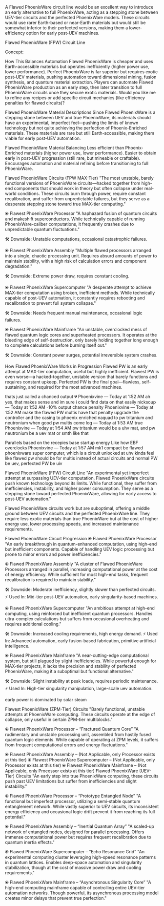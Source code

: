 A Flawed PhoenixWare circuit line would be an excellent way to introduce an early alternative to full PhoenixWare, acting as a stepping stone between UEV-tier circuits and the perfected PhoenixWare models. These circuits would use rarer Earth-based or near-Earth materials but would still be somewhat inferior to their perfected versions, making them a lower-efficiency option for early post-UEV machines.

Flawed PhoenixWare (FPW) Circuit Line

Concept:


How This Balances Automation
Flawed PhoenixWare is cheaper and uses Earth-accessible materials but operates inefficiently (higher power use, lower performance).
Perfect PhoenixWare is far superior but requires exotic post-UEV materials, pushing automation toward dimensional mining, fusion synthesis, and quantum material extraction.
Players can automate Flawed PhoenixWare production as an early step, then later transition to full PhoenixWare circuits once they secure exotic materials.
Would you like me to refine any recipes or add specific circuit mechanics (like efficiency penalties for flawed circuits)?







Flawed PhoenixWare Material Descriptions
Since Flawed PhoenixWare is a stepping stone between UEV and true PhoenixWare, its materials should have an experimental, imperfect feel—pushing the limits of known technology but not quite achieving the perfection of Phoenix-Enriched materials. These materials are rare but still Earth-accessible, making them viable for early post-UEV automation.


Flawed PhoenixWare Material Balancing
Less efficient than Phoenix-Enriched materials (higher power use, lower performance).
Easier to obtain early in post-UEV progression (still rare, but mineable or craftable).
Encourages automation and material refining before transitioning to full PhoenixWare.


Flawed PhoenixWare Circuits (FPW MAX-Tier)
"The most unstable, barely functional versions of PhoenixWare circuits—hacked together from high-end components that should work in theory but often collapse under real-world conditions. These circuits burn through power, require constant recalibration, and suffer from unpredictable failures, but they serve as a desperate stepping stone toward true MAX-tier computing."

⦿ Flawest PhoenixWare Processor
"A haphazard fusion of quantum circuits and makeshift superconductors. While technically capable of running PhoenixWare-caliber computations, it frequently crashes due to unpredictable quantum fluctuations."

🛠 Downside: Unstable computations, occasional catastrophic failures.

⦿ Flawest PhoenixWare Assembly
"Multiple flawed processors arranged into a single, chaotic processing unit. Requires absurd amounts of power to maintain stability, with a high risk of calculation errors and component degradation."

🛠 Downside: Extreme power draw, requires constant cooling.

⦿ Flawest PhoenixWare Supercomputer
"A desperate attempt to achieve MAX-tier computation using broken, inefficient methods. While technically capable of post-UEV automation, it constantly requires rebooting and recalibration to prevent full system collapse."

🛠 Downside: Needs frequent manual maintenance, occasional logic failures.

⦿ Flawest PhoenixWare Mainframe
"An unstable, overclocked mess of flawed quantum logic cores and superheated processors. It operates at the bleeding edge of self-destruction, only barely holding together long enough to complete calculations before burning itself out."

🛠 Downside: Constant power surges, potential irreversible system crashes.

How Flawed PhoenixWare Works in Progression
Flawed PW is an early attempt at MAX-tier computation, useful but highly inefficient.
Flawest PW is even worse—a hacked-together, unstable version that barely functions and requires constant upkeep.
Perfected PW is the final goal—flawless, self-sustaining, and required for the most advanced machines.



thats just called a chanced output 💔
Phoenixvine — Today at 1:52 AM
ah yes, that makes sense
and im sure i could find data on that easily
nicksoup — Today at 1:52 AM
-10% output chance penalty
Phoenixvine — Today at 1:52 AM
make the flawed PW multis have that penalty
upgrade the controller and the casing to phoenix enriched naquad to pw tritanium and neutronium
when good pw multis come
log — Today at 1:53 AM
true
Phoenixvine — Today at 1:54 AM
pw tritanium would be a uhv mat, and pw neutronium be a uev mat
or smth like that

Parallels based on the recepies base startup energy
Like how EBF overclocks
Phoenixvine — Today at 1:57 AM
mk1 compact be flawed phoenixware super computer, which is a circuit unlocked at uhv
kinda feel like flawed pw should be for multis instead of actual circuits
and normal PW be uev, perfected PW be uiv 


Flawed PhoenixWare (FPW) Circuit Line
"An experimental yet imperfect attempt at surpassing UEV-tier computation, Flawed PhoenixWare circuits push known technology beyond its limits. While functional, they suffer from inefficiencies, instability, and higher power consumption. They serve as a stepping stone toward perfected PhoenixWare, allowing for early access to post-UEV automation."

Flawed PhoenixWare circuits work but are suboptimal, offering a middle ground between UEV circuits and the perfected PhoenixWare line. They require less exotic materials than true PhoenixWare but at the cost of higher energy use, lower processing speeds, and increased maintenance requirements.

Flawed PhoenixWare Circuit Progression
⦿ Flawed PhoenixWare Processor
"An early breakthrough in quantum-enhanced computation, using high-end but inefficient components. Capable of handling UEV logic processing but prone to minor errors and power inefficiencies."


⦿ Flawed PhoenixWare Assembly
"A cluster of Flawed PhoenixWare Processors arranged in parallel, increasing computational power at the cost of energy efficiency. While sufficient for most high-end tasks, frequent recalibration is required to maintain stability."

🛠 Downside: Moderate inefficiency, slightly slower than perfected circuits.
⚡ Used In: Mid-tier post-UEV automation, early singularity-based machines.

⦿ Flawed PhoenixWare Supercomputer
"An ambitious attempt at high-end computing, using reinforced but inefficient quantum processors. Handles ultra-complex calculations but suffers from occasional overheating and requires additional cooling."

🛠 Downside: Increased cooling requirements, high energy demand.
⚡ Used In: Advanced automation, early fusion-based fabrication, primitive artificial intelligence.

⦿ Flawed PhoenixWare Mainframe
"A near-cutting-edge computational system, but still plagued by slight inefficiencies. While powerful enough for MAX-tier projects, it lacks the precision and stability of perfected PhoenixWare, making it a suboptimal but functional alternative."

🛠 Downside: Slight instability at peak loads, requires periodic maintenance.
⚡ Used In: High-tier singularity manipulation, large-scale uev automation.



early power is dominated by solar steam






Flawest PhoenixWare (ZPM-Tier) Circuits
"Barely functional, unstable attempts at PhoenixWare computing. These circuits operate at the edge of collapse, only useful in certain ZPM-tier multiblocks."

⦿ Flawest PhoenixWare Processor – “Fractured Quantum Core”
"A rudimentary and unstable processing unit, assembled from hastily fused quantum logic elements. While capable of operating at ZPM levels, it suffers from frequent computational errors and energy fluctuations."

⦿ Flawest PhoenixWare Assembly – (Not Applicable, only Processor exists at this tier)
⦿ Flawest PhoenixWare Supercomputer – (Not Applicable, only Processor exists at this tier)
⦿ Flawest PhoenixWare Mainframe – (Not Applicable, only Processor exists at this tier)
Flawed PhoenixWare (UEV-Tier) Circuits
"An early step into true PhoenixWare computing, these circuits push past UEV limitations but suffer from inefficiencies and slight instability."

⦿ Flawed PhoenixWare Processor – “Prototype Entangled Node”
"A functional but imperfect processor, utilizing a semi-stable quantum entanglement network. While vastly superior to UEV circuits, its inconsistent energy efficiency and occasional logic drift prevent it from reaching its full potential."

⦿ Flawed PhoenixWare Assembly – “Inertial Quantum Array”
"A scaled-up network of entangled nodes, designed for parallel processing. Offers immense computational power but requires frequent recalibration due to quantum inertia effects."

⦿ Flawed PhoenixWare Supercomputer – “Echo Resonance Grid”
"An experimental computing cluster leveraging high-speed resonance patterns in quantum lattices. Enables deep-space automation and singularity stabilization, though at the cost of massive power draw and cooling requirements."

⦿ Flawed PhoenixWare Mainframe – “Asynchronous Singularity Core”
"A high-end computing mainframe capable of controlling entire UEV-tier automation networks. Though powerful, its asynchronous processing model creates minor delays that prevent true perfection."

 
